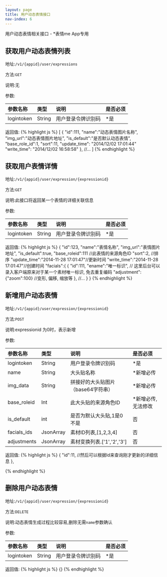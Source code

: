 ```yaml
---
layout: page
title: 用户动态表情接口
nav-index: 6
---
```

用户动态表情相关接口 - *表情me App专用

获取用户动态表情列表
----------------

地址:`/v1/{appid}/user/expressions`

方法:`GET`

说明:无

参数:

| 参数名称        |类型    |说明                              |是否必须|
|:------------- |:-------|:--------------------------------|:-----|
| logintoken     |String  |用户登录令牌识别码                    |*是 |

返回值:
{% highlight js %}
[
    {
        "id":111,
        "name":"动态表情图片名称",
        "img_url":"动态表情图片地址",
        "is_default":"是否默认动态表情",
        "base_role_id":1,
        "sort":11,
        "update_time": "2014/12/02 17:01:44"
        "write_time": "2014/12/02 16:58:58"
   }, //...
]
{% endhighlight %}



获取用户表情详情
----------------

地址:`/v1/{appid}/user/expression/{expressionid}`

方法:`GET`

说明:此接口将返回某一个表情的详细关联信息

参数:

| 参数名称        |类型    |说明                              |是否必须|
|:------------- |:-------|:--------------------------------|:-----|
| logintoken     |String  |用户登录令牌识别码                    |*是 |

返回值:
{% highlight js %}
{
    "id":123,
    "name":"表情名称",
    "img_url":"表情图片地址",
    "is_default":true,
    "base_roleid":111 //此表情的来源角色ID
    "sort":2, //排序
    "update_time":"2014-11-28 17:01:47"//更新时间
    "write_time":"2014-11-28 17:01:47"//创建时间
    "facials":{
       {
            "id":111,
            "ename":"唯一标识", // 这里后台可以录入客户端原来对于某一个素材唯一标识, 免去重复编码
            "adjustment":{"zoom":100} //变形, 偏移, 缩放等
       }, //...
    }
}
{% endhighlight %}


新增用户动态表情
----------------

地址:`/v1/{appid}/user/expression/{expressionid}`

方法:`POST`

说明:expressionid 为0时，表示新增

参数:

| 参数名称        |类型    |说明                              |是否必须|
|:------------- |:-------|:--------------------------------|:-----|
| logintoken     |String  |用户登录令牌识别码                    |*是 |
| name           |String  |大头贴名称                          |*新增必传|
| img_data       |String  |拼接好的大头贴图片（base64字符串）         |*新增必传|
| base_roleid    |Int     |此大头贴的来源角色ID                   |*新增必传, 无法修改|
| is_default     |int    |是否为默认大头贴,1是0不是                      |否|
| facials_ids   |JsonArray   |素材ID列表,[1,2,3,4]           |否 |
| adjustments    |JsonArray   |素材变换列表.['1','2','3']       |否 |


返回值:
{% highlight js %}
 {
 "id":11, //然后可以根据Id来查询刚才更新的详细信息
 },

{% endhighlight %}

删除用户动态表情
----------------

地址:`/v1/{appid}/user/expression/{expressionid}`

方法:`DELETE`

说明:动态表情生成过程比较容易,删除无需`name`参数确认

参数:

| 参数名称        |类型    |说明                              |是否必须|
|:------------- |:-------|:--------------------------------|:-----|
| logintoken     |String  |用户登录令牌识别码                    |*是 |

返回值:
{% highlight js %}
{}
{% endhighlight %}

